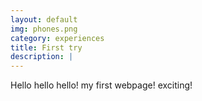 ```yaml
---
layout: default
img: phones.png
category: experiences
title: First try
description: |
---
```

Hello hello hello! my first webpage! exciting!